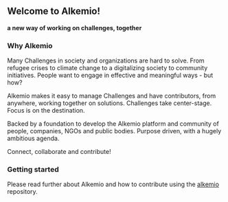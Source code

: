 ## Welcome to Alkemio! 
**a new way of working on challenges, together**

### Why Alkemio
Many Challenges in society and organizations are hard to solve. From refugee crises to climate change to a digitalizing society to community initiatives. People want to engage in effective and meaningful ways - but how?

Alkemio makes it easy to manage Challenges and have contributors, from anywhere, working together on solutions. Challenges take center-stage. Focus is on the destination.

Backed by a foundation to develop the Alkemio platform and community of people, companies, NGOs and public bodies. Purpose driven, with a hugely ambitious agenda.

Connect, collaborate and contribute!

### Getting started
Please read further about Alkemio and how to contribute using the [alkemio](./alkemio) repository.

